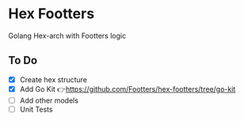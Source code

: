 # Hex Footters
Golang Hex-arch with Footters logic

## To Do
- [x] Create hex structure
- [x] Add Go Kit 👉https://github.com/Footters/hex-footters/tree/go-kit
- [ ] Add other models
- [ ] Unit Tests
